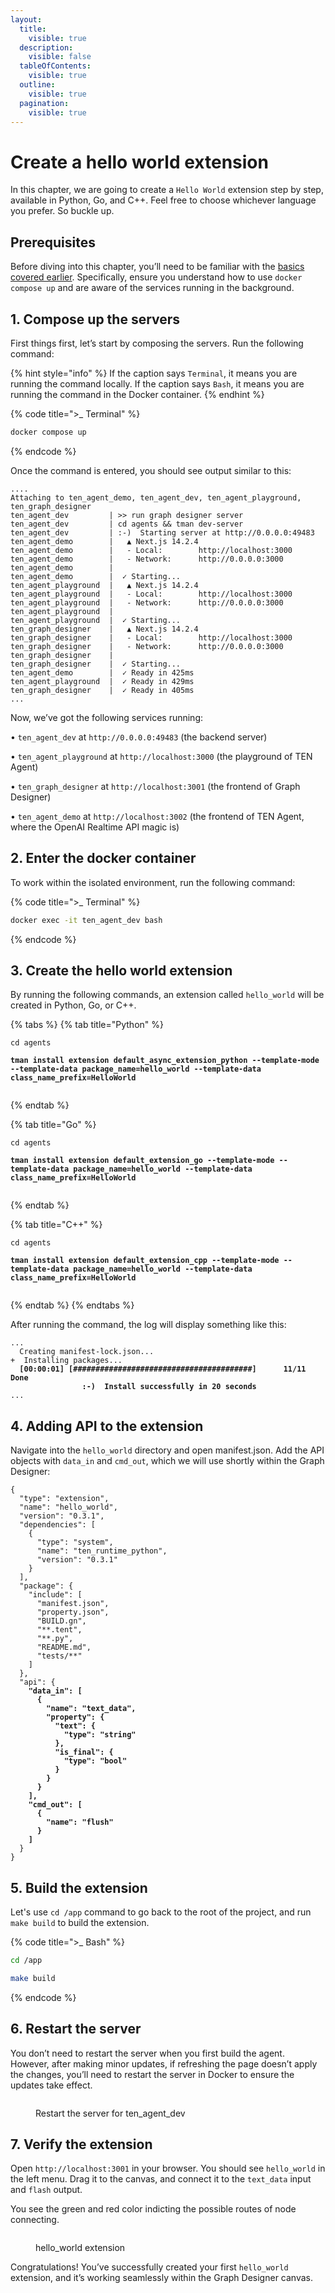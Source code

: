 ```yaml
---
layout:
  title:
    visible: true
  description:
    visible: false
  tableOfContents:
    visible: true
  outline:
    visible: true
  pagination:
    visible: true
---
```


# Create a hello world extension

In this chapter, we are going to create a `Hello World` extension step by step, available in Python, Go, and C++. Feel free to choose whichever language you prefer. So buckle up.

## Prerequisites

Before diving into this chapter, you’ll need to be familiar with the [basics covered earlier](quickstart.md). Specifically, ensure you understand how to use `docker compose up` and are aware of the services running in the background.

## 1. Compose up the servers

First things first, let’s start by composing the servers. Run the following command:

{% hint style="info" %}
If the caption says `Terminal`, it means you are running the command locally. If the caption says `Bash`, it means you are running the command in the Docker container.
{% endhint %}

{% code title=">_ Terminal" %}

```bash
docker compose up
```

{% endcode %}

Once the command is entered, you should see output similar to this:

<pre class="language-bash" data-title=">_ Terminal"><code class="lang-bash">....
Attaching to ten_agent_demo, ten_agent_dev, ten_agent_playground, ten_graph_designer
ten_agent_dev         | >> run graph designer server
ten_agent_dev         | cd agents && tman dev-server
ten_agent_dev         | :-)  Starting server at http://0.0.0.0:49483
ten_agent_demo        |   ▲ Next.js 14.2.4
ten_agent_demo        |   - Local:        http://localhost:3000
ten_agent_demo        |   - Network:      http://0.0.0.0:3000
ten_agent_demo        |
ten_agent_demo        |  ✓ Starting...
ten_agent_playground  |   ▲ Next.js 14.2.4
ten_agent_playground  |   - Local:        http://localhost:3000
ten_agent_playground  |   - Network:      http://0.0.0.0:3000
ten_agent_playground  |
ten_agent_playground  |  ✓ Starting...
ten_graph_designer    |   ▲ Next.js 14.2.4
ten_graph_designer    |   - Local:        http://localhost:3000
ten_graph_designer    |   - Network:      http://0.0.0.0:3000
ten_graph_designer    |
ten_graph_designer    |  ✓ Starting...
ten_agent_demo        |  ✓ Ready in 425ms
ten_agent_playground  |  ✓ Ready in 429ms
ten_graph_designer    |  ✓ Ready in 405ms
...
</code></pre>

Now, we’ve got the following services running:

• `ten_agent_dev` at `http://0.0.0.0:49483` (the backend server)

• `ten_agent_playground` at `http://localhost:3000` (the playground of TEN Agent)

• `ten_graph_designer` at `http://localhost:3001` (the frontend of Graph Designer)

• `ten_agent_demo` at `http://localhost:3002` (the frontend of TEN Agent, where the OpenAI Realtime API magic is)


## 2. Enter the docker container

To work within the isolated environment, run the following command:

{% code title=">_ Terminal" %}

```bash
docker exec -it ten_agent_dev bash
```

{% endcode %}

## 3. Create the hello world extension

By running the following commands, an extension called `hello_world` will be created in Python, Go, or C++.

{% tabs %}
{% tab title="Python" %}
<pre class="language-bash" data-title=">_ Bash" data-overflow="wrap"><code class="lang-bash">cd agents

<strong>tman install extension default_async_extension_python --template-mode --template-data package_name=hello_world --template-data class_name_prefix=HelloWorld
</strong>
</code></pre>
{% endtab %}

{% tab title="Go" %}
<pre class="language-bash" data-title=">_ Bash" data-overflow="wrap"><code class="lang-bash">cd agents

<strong>tman install extension default_extension_go --template-mode --template-data package_name=hello_world --template-data class_name_prefix=HelloWorld
</strong>
</code></pre>
{% endtab %}

{% tab title="C++" %}
<pre class="language-bash" data-title=">_ Bash" data-overflow="wrap"><code class="lang-bash">cd agents

<strong>tman install extension default_extension_cpp --template-mode --template-data package_name=hello_world --template-data class_name_prefix=HelloWorld
</strong>
</code></pre>
{% endtab %}
{% endtabs %}

After running the command, the log will display something like this:

<pre class="language-bash" data-title=">_ Bash"><code class="lang-bash">...
  Creating manifest-lock.json...
+  Installing packages...
  <strong>[00:00:01] [########################################]      11/11      Done</strong>
                <strong>:-)  Install successfully in 20 seconds</strong>
...
</code></pre>

## 4. Adding API to the extension

Navigate into the `hello_world` directory and open manifest.json. Add the API objects with `data_in` and `cmd_out`, which we will use shortly within the Graph Designer:

<pre class="language-json" data-title="./hello_world/manifest.json"><code class="lang-json">{
  "type": "extension",
  "name": "hello_world",
  "version": "0.3.1",
  "dependencies": [
    {
      "type": "system",
      "name": "ten_runtime_python",
      "version": "0.3.1"
    }
  ],
  "package": {
    "include": [
      "manifest.json",
      "property.json",
      "BUILD.gn",
      "**.tent",
      "**.py",
      "README.md",
      "tests/**"
    ]
  },
  "api": {
<strong>    "data_in": [
</strong><strong>      {
</strong><strong>        "name": "text_data",
</strong><strong>        "property": {
</strong><strong>          "text": {
</strong><strong>            "type": "string"
</strong><strong>          },
</strong><strong>          "is_final": {
</strong><strong>            "type": "bool"
</strong><strong>          }
</strong><strong>        }
</strong><strong>      }
</strong><strong>    ],
</strong><strong>    "cmd_out": [
</strong><strong>      {
</strong><strong>        "name": "flush"
</strong><strong>      }
</strong><strong>    ]
</strong>  }
}
</code></pre>

## 5. Build the extension

Let's use `cd /app` command to go back to the root of the project, and run `make build` to build the extension.

{% code title=">_ Bash" %}

```bash
cd /app

make build
```

{% endcode %}

## 6. Restart the server

You don’t need to restart the server when you first build the agent. However, after making minor updates, if refreshing the page doesn’t apply the changes, you’ll need to restart the server in Docker to ensure the updates take effect.

<figure><img src="../assets/gif/docker_restart_server.gif" alt=""><figcaption><p>Restart the server for ten_agent_dev</p></figcaption></figure>

## 7. Verify the extension&#x20;

Open `http://localhost:3001` in your browser. You should see `hello_world` in the left menu. Drag it to the canvas, and connect it to the `text_data` input and `flash` output.

You see the green and red color indicting the possible routes of node connecting.&#x20;

<figure><img src="../assets/gif/hello_world_python.gif" alt=""><figcaption><p>hello_world extension</p></figcaption></figure>

Congratulations! You’ve successfully created your first `hello_world` extension, and it’s working seamlessly within the Graph Designer canvas.